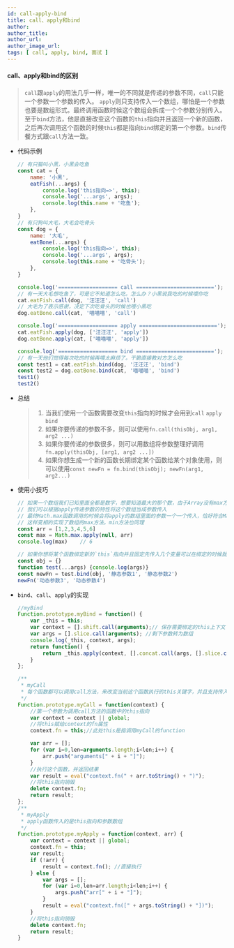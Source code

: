 ```yaml
---
id: call-apply-bind
title: call、apply和bind
author: 
author_title: 
author_url: 
author_image_url: 
tags: [ call, apply, bind, 面试 ]
---
```



#### call、apply和bind的区别

  > `call`跟`apply`的用法几乎一样，唯一的不同就是传递的参数不同，`call`只能一个参数一个参数的传入。
  > `apply`则只支持传入一个数组，哪怕是一个参数也要是数组形式。最终调用函数时候这个数组会拆成一个个参数分别传入。
  > 至于`bind`方法，他是直接改变这个函数的`this`指向并且返回一个新的函数，之后再次调用这个函数的时候`this`都是指向`bind`绑定的第一个参数。`bind`传餐方式跟`call`方法一致。


<!--truncate-->



- 代码示例

  ```js
  // 有只猫叫小黑，小黑会吃鱼
  const cat = {
      name: '小黑',
      eatFish(...args) {
          console.log('this指向=>', this);
          console.log('...args', args);
          console.log(this.name + '吃鱼');
      },
  }
  // 有只狗叫大毛，大毛会吃骨头
  const dog = {
      name: '大毛',
      eatBone(...args) {
          console.log('this指向=>', this);
          console.log('...args', args);
          console.log(this.name + '吃骨头');
      },
  }
  
  console.log('=================== call =========================');
  // 有一天大毛想吃鱼了，可是它不知道怎么吃。怎么办？小黑说我吃的时候喂你吃
  cat.eatFish.call(dog, '汪汪汪', 'call')
  // 大毛为了表示感谢，决定下次吃骨头的时候也喂小黑吃
  dog.eatBone.call(cat, '喵喵喵', 'call')
  
  console.log('=================== apply =========================');
  cat.eatFish.apply(dog, ['汪汪汪', 'apply'])
  dog.eatBone.apply(cat, ['喵喵喵', 'apply'])
  
  console.log('=================== bind =========================');
  // 有一天他们觉得每次吃的时候再喂太麻烦了。干脆直接教对方怎么吃
  const test1 = cat.eatFish.bind(dog, '汪汪汪', 'bind')
  const test2 = dog.eatBone.bind(cat, '喵喵喵', 'bind')
  test1()
  test2()
  ```

- 总结

  > 1. 当我们使用一个函数需要改变`this`指向的时候才会用到`call` `apply`  `bind`
  > 2. 如果你要传递的参数不多，则可以使用`fn.call(thisObj, arg1, arg2 ...)`
  > 3. 如果你要传递的参数很多，则可以用数组将参数整理好调用`fn.apply(thisObj, [arg1, arg2 ...])`
  > 4. 如果你想生成一个新的函数长期绑定某个函数给某个对象使用，则可以使用`const newFn = fn.bind(thisObj); newFn(arg1, arg2...)`
  
- 使用小技巧

  ```js
  // 如果一个数组我们已知里面全都是数字，想要知道最大的那个数，由于Array没有max方法，Math对象上有
  // 我们可以根据apply传递参数的特性将这个数组当成参数传入
  // 最终Math.max函数调用的时候会将apply的数组里面的参数一个一个传入，恰好符合Math.max的参数传递方式
  // 这样变相的实现了数组的max方法。min方法也同理
  const arr = [1,2,3,4,5,6]
  const max = Math.max.apply(null, arr)
  console.log(max)    // 6
  
  // 如果你想将某个函数绑定新的`this`指向并且固定先传入几个变量可以在绑定的时候就传入，之后调用新函数传入的参数都会排在之后
  const obj = {}
  function test(...args) {console.log(args)}
  const newFn = test.bind(obj, '静态参数1', '静态参数2')
  newFn('动态参数3', '动态参数4')
  ```

- `bind`、`call`、`apply`的实现

  ```js
  //myBind
  Function.prototype.myBind = function() {
      var _this = this;
      var context = [].shift.call(arguments);// 保存需要绑定的this上下文
      var args = [].slice.call(arguments); //剩下参数转为数组
      console.log(_this, context, args);
      return function() {
          return _this.apply(context, [].concat.call(args, [].slice.call(arguments)));
      }
  };
  
  /**
   * myCall
   * 每个函数都可以调用call方法，来改变当前这个函数执行的this关键字，并且支持传入参数
   */
  Function.prototype.myCall = function(context) {
      //第一个参数为调用call方法的函数中的this指向
      var context = context || global;
      //将this赋给context的fn属性
      context.fn = this;//此处this是指调用myCall的function
  
      var arr = [];
      for (var i=0,len=arguments.length;i<len;i++) {
          arr.push("arguments[" + i + "]");
      }
      //执行这个函数，并返回结果
      var result = eval("context.fn(" + arr.toString() + ")");
      //将this指向销毁
      delete context.fn;
      return result;
  };
  /**
   * myApply
   * apply函数传入的是this指向和参数数组
   */
  Function.prototype.myApply = function(context, arr) {
      var context = context || global;
      context.fn = this;
      var result;
      if (!arr) {
          result = context.fn(); //直接执行
      } else {
          var args = [];
          for (var i=0,len=arr.length;i<len;i++) {
              args.push("arr[" + i + "]");
          }
          result = eval("context.fn([" + args.toString() + "])");
      }
      //将this指向销毁
      delete context.fn;
      return result;
  }
  ```

  
